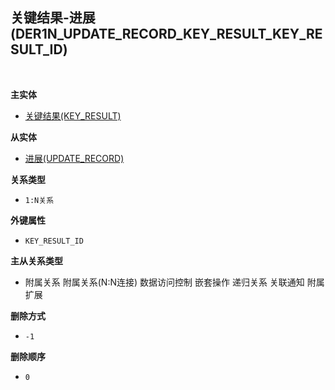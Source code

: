 ## 关键结果-进展(DER1N_UPDATE_RECORD_KEY_RESULT_KEY_RESULT_ID) <!-- {docsify-ignore-all} -->



<br>
<p class="panel-title"><b>主实体</b></p>

* [关键结果(KEY_RESULT)](module/team/key_result)

<p class="panel-title"><b>从实体</b></p>

* [进展(UPDATE_RECORD)](module/team/update_record)

<p class="panel-title"><b>关系类型</b></p>

* `1:N关系`

<p class="panel-title"><b>外键属性</b></p>

* `KEY_RESULT_ID`

<p class="panel-title"><b>主从关系类型</b></p>

* <i class="fa fa-square"/></i> 附属关系 <i class="fa fa-square"/></i> 附属关系(N:N连接) <i class="fa fa-square"/></i> 数据访问控制 <i class="fa fa-square"/></i> 嵌套操作 <i class="fa fa-square"/></i> 递归关系 <i class="fa fa-square"/></i> 关联通知 <i class="fa fa-square"/></i> 附属扩展

<p class="panel-title"><b>删除方式</b></p>

* `-1`

<p class="panel-title"><b>删除顺序</b></p>

* `0`
